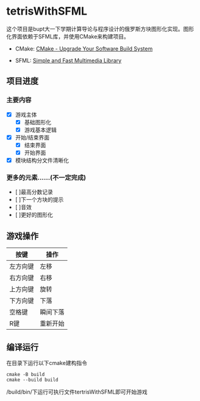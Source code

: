 # tetrisWithSFML

这个项目是bupt大一下学期计算导论与程序设计的俄罗斯方块图形化实现。图形化界面依赖于SFML库，并使用CMake来构建项目。

- CMake: [CMake - Upgrade Your Software Build System](https://cmake.org/)

- SFML: [Simple and Fast Multimedia Library](https://www.sfml-dev.org)

## 项目进度

### 主要内容

- [X] 游戏主体
   - [X] 基础图形化 
   - [X] 游戏基本逻辑
- [X] 开始/结束界面
   - [X] 结束界面
   - [X] 开始界面
- [X] 模块结构分文件清晰化

### 更多的元素……(不一定完成)

- [ ]最高分数记录
- [ ]下一个方块的提示
- [ ]音效
- [ ]更好的图形化

## 游戏操作

按键|操作|
----|----|
左方向键|左移|
右方向键|右移|
上方向键|旋转|
下方向键|下落|
空格键|瞬间下落|
R键|重新开始|

## 编译运行

在目录下运行以下cmake建构指令

```
cmake -B build
cmake --build build
```

/build/bin/下运行可执行文件tertrisWithSFML即可开始游戏
